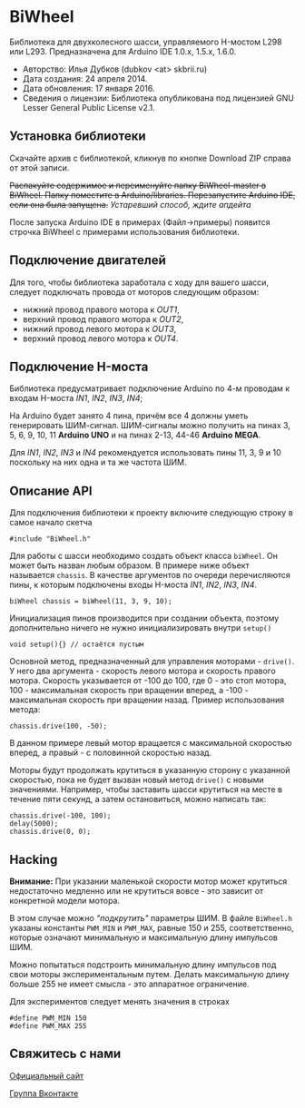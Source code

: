 BiWheel
=======

Библиотека для двухколесного шасси, управляемого H-мостом L298 или L293. Предназначена для Arduino IDE 1.0.x, 1.5.x, 1.6.0.

+ Авторство: Илья Дубков (dubkov &lt;at&gt; skbrii.ru)
+ Дата создания: 24 апреля 2014.
+ Дата обновления: 17 января 2016.  
+ Сведения о лицензии: Библиотека опубликована под лицензией GNU Lesser General Public License v2.1.

Установка библиотеки
-------
Скачайте архив с библиотекой, кликнув по кнопке Download ZIP справа от этой записи.

~~Распакуйте содержимое и переименуйте папку BiWheel-master в BiWheel. Папку поместите в Arduino/libraries. Перезапустите Arduino IDE, если она была запущена.~~ *Устаревший способ, ждите апдейта*

После запуска Arduino IDE в примерах (Файл->примеры) появится строчка BiWheel с примерами использования библиотеки.

Подключение двигателей
-------

Для того, чтобы библиотека заработала с ходу для вашего шасси, следует подключать провода от моторов следующим образом:

- нижний провод правого мотора к *OUT1*,
- верхний провод правого мотора к *OUT2*,
- нижний провод левого мотора к *OUT3*,
- верхний провод левого мотора к *OUT4*.

Подключение H-моста
-------

Библиотека предусматривает подключение Arduino по 4-м проводам к входам H-моста *IN1*, *IN2*, *IN3*, *IN4*;

На Arduino будет занято 4 пина, причём все 4 должны уметь генерировать ШИМ-сигнал. ШИМ-сигналы можно получить на пинах 3, 5, 6, 9, 10, 11 **Arduino UNO** и на пинах 2-13, 44-46 **Arduino MEGA**.

Для *IN1*, *IN2*, *IN3* и *IN4* рекомендуется использовать пины 11, 3, 9 и 10 поскольку на них одна и та же частота ШИМ.

Описание API
-----

Для подключения библиотеки к проекту включите следующую строку в самое начало скетча

    #include "BiWheel.h"

Для работы с шасси необходимо создать объект класса `biWheel`. Он может быть назван любым образом. В примере ниже объект называется `chassis`. В качестве аргументов по очереди перечисляются пины, к которым подключены входы H-моста *IN1*, *IN2*, *IN3*, *IN4*.

    biWheel chassis = biWheel(11, 3, 9, 10);

Инициализация пинов производится при создании объекта, поэтому дополнительно ничего не нужно инициализировать внутри `setup()`

    void setup(){} // остаётся пустым

Основной метод, предназначенный для управления моторами - `drive()`. У него два аргумента - скорость левого мотора и скорость правого мотора. Скорость указывается от -100 до 100, где 0 - это стоп мотора, 100 - максимальная скорость при вращении вперед, а -100 - максимальная скорость при вращении назад. Пример использования метода:

    chassis.drive(100, -50);

В данном примере левый мотор вращается с максимальной скоростью вперед, а правый - с половинной скоростью назад.

Моторы будут продолжать крутиться в указанную сторону с указанной скоростью, пока не будет вызван новый метод `drive()` с новыми значениями. Например, чтобы заставить шасси крутиться на месте в течение пяти секунд, а затем остановиться, можно написать так:

    chassis.drive(-100, 100);
    delay(5000);
    chassis.drive(0, 0);

Hacking
-----

**Внимание:** При указании маленькой скорости мотор может крутиться недостаточно медленно или не крутиться вовсе - это зависит от конкретной модели мотора.

В этом случае можно *"подкрутить"* параметры ШИМ. В файле `BiWheel.h` указаны константы `PWM_MIN` и `PWM_MAX`, равные 150 и 255, соответственно, которые означают минимальную и максимальную длину импульсов ШИМ.

Можно попытаться подстроить минимальную длину импульсов под свои моторы экспериментальным путем. Делать максимальную длину больше 255 не имеет смысла - это аппаратное ограничение.

Для экспериментов следует менять значения в строках

    #define PWM_MIN 150
    #define PWM_MAX 255

Свяжитесь с нами
-------
[Официальный сайт](http://www.skbrii.ru)

[Группа Вконтакте](https://www.vk.com/skbrii)
